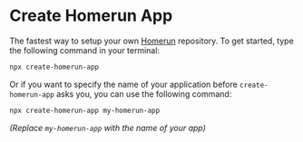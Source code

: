 # Create Homerun App

The fastest way to setup your own [Homerun](https://github.com/twickd/homerun) repository. To get started, type the following command in your terminal:

```bash
npx create-homerun-app
```

Or if you want to specify the name of your application before `create-homerun-app` asks you, you can use the following command:

```bash
npx create-homerun-app my-homerun-app
```

_(Replace `my-homerun-app` with the name of your app)_
